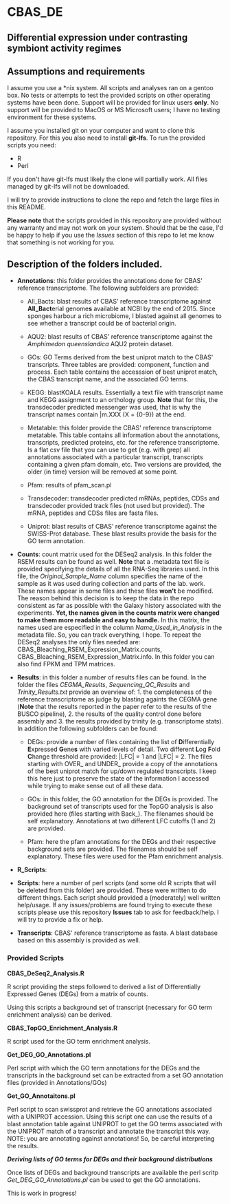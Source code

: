 # CBAS_DE

## Differential expression under contrasting symbiont activity regimes

## Assumptions and requirements

I assume you use a \*nix system. All scripts and analyses ran on a gentoo box. No tests or attempts to test the provided scripts on other operating systems have been done. Support will be provided for linux users **only**. No support will be provided to MacOS or MS Microsoft users; I have no testing environment for these systems. 

I assume you installed git on your computer and want to clone this repository. For this you also need to install **git-lfs**. To run the provided scripts you need:

  - R
  - Perl

If you don't have git-lfs must likely the clone will partially work. All files managed by git-lfs will not be downloaded.

I will try to provide instructions to clone the repo and fetch the large files in this README. 

**Please note** that the scripts provided in this repository are provided without any warranty and may not work on your system. Should that be the case, I'd be happy to help if you use the *Issues* section of this repo to let me know that something is not working for you.

## Description of the folders included.

  - **Annotations**: this folder provides the annotations done for CBAS' reference transcriptome. The following subfolders are provided:
    * All_Bacts: blast results of CBAS' reference transcriptome against **All_Bact**erial genome**s** available at NCBI by the end of 2015. Since sponges harbour a rich microbiome, I blasted against all genomes to see whether a transcript could be of bacterial origin.
    
    * AQU2: blast results of CBAS' reference transcriptome against the *Amphimedon queenslandica* AQU2 protein dataset.
    
    * GOs: GO Terms derived from the best uniprot match to the CBAS' transcripts. Three tables are provided: component, function and process. Each table contains the accesssion of best uniprot match, the CBAS transcript name, and the associated GO terms.
    
    * KEGG: blastKOALA results. Essentially a text file with transcript name and KEGG assignment to an orthology group. **Note** that for this, the transdecoder predicted messenger was used, that is why the transcript names contain |m.XXX (X = {0-9}) at the end.
    
    * Metatable: this folder provide the CBAS' reference transcriptome metatable. This table contains all information about the annotations, transcripts, predicted proteins, etc. for the reference transcriptome. Is a flat csv file that you can use to get (e.g. with grep) all annotations associated with a particular transcript, transcripts containing a given pfam domain, etc. Two versions are provided, the older (in time) version will be removed at some point.
    
    * Pfam: results of pfam_scan.pl
    
    * Transdecoder: transdecoder predicted mRNAs, peptides, CDSs and transdecoder provided track files (not used but provided). The mRNA, peptides and CDSs files are fasta files.
    
    * Uniprot: blast results of CBAS' reference transcriptome against the SWISS-Prot database. These blast results provide the basis for the GO term annotation.
    
  - **Counts**: count matrix used for the DESeq2 analysis. In this folder the RSEM results can be found as well. **Note** that a .metadata text file is provided specifying the details of all the RNA-Seq libraries used. In this file, the *Original_Sample_Name* column specifies the name of the sample as it was used during collection and parts of the lab. work. These names appear in some files and these files **won't** be modified. The reason behind this decision is to keep the data in the repo consistent as far as possible with the Galaxy history associated with the experiments. **Yet, the names given in the counts matrix were changed to make them more readable and easy to handle.** In this matrix, the names used are especified in the column *Name_Used_in_Analysis* in the metadata file. So, you can track everything, I hope. To repeat the DESeq2 analyses the only files needed are: CBAS_Bleaching_RSEM_Expression_Matrix.counts, CBAS_Bleaching_RSEM_Expression_Matrix.info. In this folder you can also find FPKM and TPM matrices.
  
  - **Results**: in this folder a number of results files can be found. In the folder the files *CEGMA_Results*, *Sequencing_QC_Results* and *Trinity_Results.txt* provide an overview of: 1. the completeness of the reference transcriptome as judge by blasting againts the CEGMA gene (**Note** that the results reported in the paper refer to the results of the BUSCO pipeline), 2. the results of the quality control done before assembly and 3. the results provided by trinity (e.g. transcriptome stats). In addition the following subfolders can be found:
  
    * DEGs: provide a number of files containing the list of **D**ifferentially **E**xpressed **G**ene**s** with varied levels of detail. Two different **L**og **F**old **C**hange threshold are provided: |LFC| = 1 and |LFC| = 2. The files starting with OVER_ and UNDER_ provide a copy of the annotations of the best uniprot match for up/down regulated transcripts. I keep this here just to preserve the state of the information I accessed while trying to make sense out of all these data.
    
    * GOs: in this folder, the GO annotation for the DEGs is provided. The background set of transcripts used for the TopGO analysis is also provided here (files starting with Back_). The filenames should be self explanatory. Annotations at two different LFC cutoffs (1 and 2) are provided.
    
    * Pfam: here the pfam annotations for the DEGs and their respective background sets are provided. The filenames should be self explanatory. These files were used for the Pfam enrichment analysis.
  
  - **R_Scripts**: 
  
  - **Scripts**: here a number of perl scripts (and some old R scripts that will be deleted from this folder) are provided. These were written to do different things. Each script should provided a (moderately) well written help/usage. If any issues/problems are found trying to execute these scripts please use this repository **Issues** tab to ask for feedback/help. I will try to provide a fix or help.
  
  - **Transcripts**: CBAS' reference transcriptome as fasta. A blast database based on this assembly is provided as well.


### Provided Scripts

**CBAS_DeSeq2_Analysis.R**

R script providing the steps followed to derived a list of Differentially Expressed Genes (DEGs) from a matrix of counts.

Using this scripts a background set of transcript (necessary for GO term enrichment analysis) can be derived.

**CBAS_TopGO_Enrichment_Analysis.R**

R script used for the GO term enrichment analysis.

**Get_DEG_GO_Annotations.pl**

Perl script with which the GO term annotations for the DEGs and the transcripts in the background set can be extracted from a set GO annotation files (provided in Annotations/GOs)

**Get_GO_Annotaitons.pl**

Perl script to scan swissprot and retrieve the GO annotations associated with a UNIPROT accession. Using this script one can use the results of a blast annotation table against UNIPROT to get the GO terms associated with the UNIPROT match of a transcript and annotate the transcript this way. NOTE: you are annotating against annotations! So, be careful interpreting the results.

***Deriving lists of GO terms for DEGs and their background distributions***

Once lists of DEGs and background transcripts are available the perl scritp *Get_DEG_GO_Annotations.pl* can be used to get the GO annotations.

This is work in progress!
